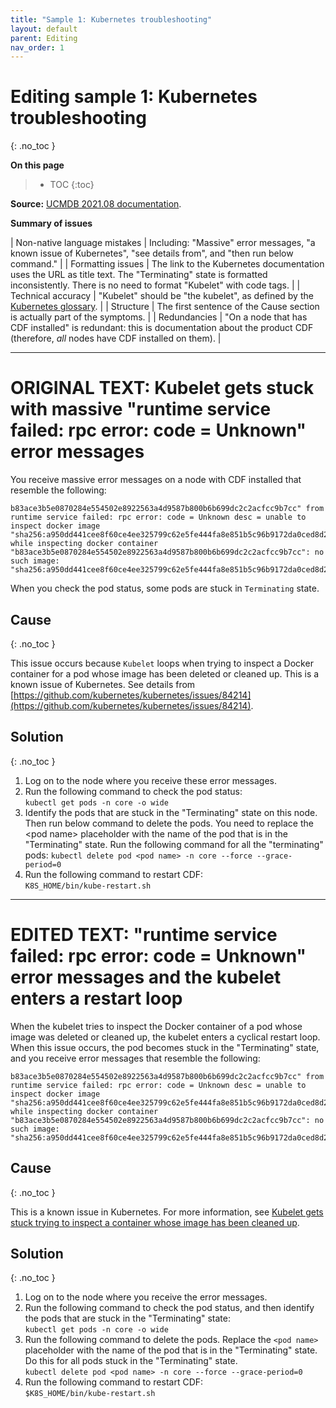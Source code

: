 ```yaml
---
title: "Sample 1: Kubernetes troubleshooting"
layout: default
parent: Editing
nav_order: 1
---
```


# Editing sample 1: Kubernetes troubleshooting
{: .no_toc }

**On this page**
> - TOC
> {:toc}

**Source:** [UCMDB 2021.08 documentation](https://docs.microfocus.com/doc/UCMDB_Containerized/2021.08/KubectlInspectorError).

**Summary of issues**

| Non-native language mistakes | Including: "Massive" error messages, "a known issue of Kubernetes", "see details from", and "then run below command." |
| Formatting issues | The link to the Kubernetes documentation uses the URL as title text. The "Terminating" state is formatted inconsistently. There is no need to format "Kubelet" with code tags.   |
| Technical accuracy | "Kubelet" should be "the kubelet", as defined by the  [Kubernetes glossary](https://kubernetes.io/docs/reference/command-line-tools-reference/kubelet).       |
| Structure | The first sentence of the Cause section is actually part of the symptoms. |
| Redundancies | "On a node that has CDF installed" is redundant: this is documentation about the product CDF (therefore, *all* nodes have CDF installed on them). |

***

# ORIGINAL TEXT: Kubelet gets stuck with massive "runtime service failed: rpc error: code = Unknown" error messages

You receive massive error messages on a node with CDF installed that resemble the following:

```
b83ace3b5e0870284e554502e8922563a4d9587b800b6b699dc2c2acfcc9b7cc" from runtime service failed: rpc error: code = Unknown desc = unable to inspect docker image "sha256:a950dd441cee8f60ce4ee325799c62e5fe444fa8e851b5c96b9172da0ced8d28" while inspecting docker container "b83ace3b5e0870284e554502e8922563a4d9587b800b6b699dc2c2acfcc9b7cc": no such image: "sha256:a950dd441cee8f60ce4ee325799c62e5fe444fa8e851b5c96b9172da0ced8d28"
```

When you check the pod status, some pods are stuck in `Terminating` state.

## Cause
{: .no_toc }

This issue occurs because `Kubelet` loops when trying to inspect a Docker container for a pod whose image has been deleted or cleaned up. This is a known issue of Kubernetes. See details from [https://github.com/kubernetes/kubernetes/issues/84214](https://github.com/kubernetes/kubernetes/issues/84214).

## Solution 
{: .no_toc }

1.  Log on to the node where you receive these error messages.
2.  Run the following command to check the pod status:  
   `kubectl get pods -n core -o wide`
3.  Identify the pods that are stuck in the "Terminating" state on this node. Then run below command to delete the pods. You need to replace the \<pod name> placeholder with the name of the pod that is in the "Terminating" state. Run the following command for all the "terminating" pods: 
   `kubectl delete pod <pod name> -n core --force --grace-period=0`
4. Run the following command to restart CDF:  
   `K8S_HOME/bin/kube-restart.sh`


***

# EDITED TEXT: "runtime service failed: rpc error: code = Unknown" error messages and the kubelet enters a restart loop

When the kubelet tries to inspect the Docker container of a pod whose image was deleted or cleaned up, the kubelet enters a cyclical restart loop. When this issue occurs, the pod becomes stuck in the "Terminating" state, and you receive error messages that resemble the following:

```
b83ace3b5e0870284e554502e8922563a4d9587b800b6b699dc2c2acfcc9b7cc" from runtime service failed: rpc error: code = Unknown desc = unable to inspect docker image "sha256:a950dd441cee8f60ce4ee325799c62e5fe444fa8e851b5c96b9172da0ced8d28" while inspecting docker container "b83ace3b5e0870284e554502e8922563a4d9587b800b6b699dc2c2acfcc9b7cc": no such image: "sha256:a950dd441cee8f60ce4ee325799c62e5fe444fa8e851b5c96b9172da0ced8d28"`  
```


## Cause
{: .no_toc }

This is a known issue in Kubernetes. For more information, see [Kubelet gets stuck trying to inspect a container whose image has been cleaned up](https://github.com/kubernetes/kubernetes/issues/84214).

## Solution
{: .no_toc }

1.  Log on to the node where you receive the error messages.
2.  Run the following command to check the pod status, and then identify the pods that are stuck in the "Terminating" state:  
`kubectl get pods -n core -o wide `
3.   Run the following command to delete the pods. Replace the `<pod name>` placeholder with the name of the pod that is in the "Terminating" state. Do this for all pods stuck in the "Terminating" state.  
`kubectl delete pod <pod name> -n core --force --grace-period=0`
4.  Run the following command to restart CDF:  
`$K8S_HOME/bin/kube-restart.sh`

